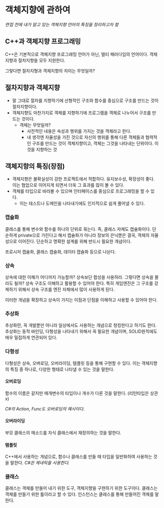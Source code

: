 # 객체지향에 관하여

*면접 전에 내가 알고 있는 객체지향 언어의 특징을 정리하고자 함*

## C++과 객체지향 프로그래밍

C++은 기본적으로 객체지향 프로그래밍 언어가 아닌, 멀티 패러다임의 언어이다. 객체지향과 절차지향을 모두 지원한다.

그렇다면 절차지형과 객체지향의 차이는 무엇일까?

## 절차지향과 객체지향

- 말 그대로 절차를 지향하기에 선형적인 구조와 함수를 중심으로 구조를 만드는 것이 절차지향이다.
- 객체지향도 마찬가지로 객체를 지향하기에 프로그램을 객체로 나누어서 구조를 만드는 것이다.
  - 객체는 무엇일까?
    - 사전적인 내용은 속성과 행위를 가지는 것을 객체라고 한다.
    - 내 생각엔 자율성을 가진 것으로 자신의 행위를 통해 다른 객체들과 협력적인 구조를 만드는 것이 객체지향이고, 객체는 그것을 나타내는 단위이다. 이것을 지향하는 것

## 객체지향의 특징(장점)

- 객체지향은 불확실성이 강한 프로젝트에서 적합하다. 유지보수성, 확장성이 좋다. 이는 협업으로 이어지게 되면서 더욱 그 효과를 많이 볼 수 있다.
- 객체를 타입으로 바라볼 수 있으며 인터페이스를 중심으로 프로그래밍을 할 수 있다.
  - 이는 테스트나 도메인을 나타내기에도 인지적으로 쉽게 풀어낼 수 있다.

### 캡슐화

클래스를 통해 변수와 함수를 하나의 단위로 묶는다. 즉, 클래스 자체도 캡슐화이다. 단순하게 private으로 가린다고 해서 캡슐화가 아니라 정보의 은닉뿐은 결국, 객체의 자율성으로 이어진다. 단순하고 명확한 설계를 위해 반드시 필요한 개념이다.

프로시저 캡슐화, 클래스 캡슐화, 데이터 캡슐화 등으로 나뉜다.

### 상속

상속에 대한 이해가 어디까지 가능할까? 상속보단 합성을 사용하라. 그렇다면 상속을 몰라도 될까? 상속 구조도 이해하고 활용할 수 있어야 한다. 특히 게임엔진은 그 구조를 강제하기 위해서 상속 구조를 엔진 자체에서 많이 사용하게 된다.

이러한 개념을 확장하고 상속이 가지는 이점과 단점을 이해하고 사용할 수 있어야 한다.

### 추상화

추상화란, 꼭 개발뿐만 아니라 일상에서도 사용하는 개념으로 청킹한다고 하기도 한다. 추상화는 동적 바인딩, 다형성을 나타내기 위해서 꼭 필요한 개념이며, SOLID원칙에도 매우 밀접하게 연관되어 있다.

### 다형성

다형성은 상속, 오버로딩, 오버라이딩, 탬플릿 등을 통해 구현할 수 있다. 이는 객체지향의 특징 중 하나로, 다양한 형태로 나타낼 수 있는 것을 말한다.

#### 오버로딩

함수의 이름은 같지만 매개변수의 타입이나 개수가 다른 것을 말한다. (리턴타입은 상관x)

*C#의 Action, Func도 오버로딩의 예시이다.*

#### 오버라이딩

부모 클래스의 메소드를 자식 클래스에서 재정의하는 것을 말한다.

#### 탬플릿

C++에서 사용하는 개념으로, 함수나 클래스를 만들 때 타입을 일반화하여 사용하는 것을 말한다. *C#은 제네릭을 사용한다.*

### 클래스

클래스는 객체를 만들어 내기 위한 도구, 객체지향을 구현하기 위한 도구이다. 클래스는 객체를 만들기 위한 틀이라고 할 수 있다. 인스턴스는 클래스를 통해 만들어진 객체를 말한다.
